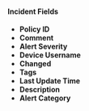 
#### Incident Fields
- **Policy ID**
- **Comment**
- **Alert Severity**
- **Device Username**
- **Changed**
- **Tags**
- **Last Update Time**
- **Description**
- **Alert Category**
